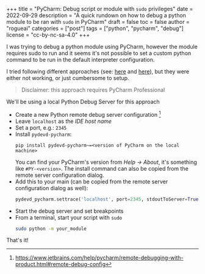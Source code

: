 +++
title = "PyCharm: Debug script or module with `sudo` privileges"
date = 2022-09-29
description = "A quick rundown on how to debug a python module to be ran with `sudo` in PyCharm"
draft = false
toc = false
author = "rogueai"
categories = ["post"]
tags = ["python", "pycharm", "debug"]
license = "cc-by-nc-sa-4.0"
+++

I was trying to debug a python module using PyCharm, however the module requires sudo to run and
it seems it's not possible to set a custom python command to be run in the default interpreter
configuration.

I tried following different approaches (see: [here](https://intellij-support.jetbrains.com/hc/en-us/community/posts/206587695-How-to-run-debug-programs-with-super-user-privileges?page=1#community_comment_205675625) 
and [here](https://esmithy.net/2015/05/05/rundebug-as-root-in-pycharm/)), but they were either 
not working, or just cumbersome to setup.

> Disclaimer: this approach requires PyCharm Professional

We'll be using a local  Python Debug Server for this approach

- Create a new Python remote debug server configuration [^1]
- Leave `localhost` as the *IDE host name*
- Set a port, e.g.: `2345`
- Install `pydevd-pycharm`: 
  ```
  pip install pydevd-pycharm~=<version of PyCharm on the local machine>
  ```
  You can find your PyCharm's version from *Help -> About*, it's something like `#PY-<version>`. The install command can
  also be copied from the remote server configuration dialog.
- Add this to your main (can be copied from the remote server configuration dialog as well):
  ```python
  pydevd_pycharm.settrace('localhost', port=2345, stdoutToServer=True, stderrToServer=True)
  ```
- Start the debug server and set breakpoints
- From a terminal, start your script with `sudo`
  ```bash
  sudo python -m your_module
  ```

That's it!

[^1]: https://www.jetbrains.com/help/pycharm/remote-debugging-with-product.html#remote-debug-config